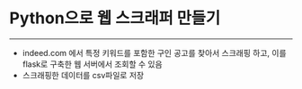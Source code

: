 # Python으로 웹 스크래퍼 만들기<br/>
---
+ indeed.com 에서 특정 키워드를 포함한 구인 공고를 찾아서 스크래핑 하고, 이를 flask로 구축한 웹 서버에서 조회할 수 있음<br/>
+ 스크래핑한 데이터를 csv파일로 저장<br/> 
